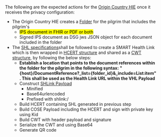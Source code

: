 The following are the expected actions for the [Origin Country HIE](system-actors.html#ochie) once it receives the privacy configuration:
- The Origin Country HIE creates a [Folder](https://profiles.ihe.net/ITI/MHD/StructureDefinition-IHE.MHD.Minimal.Folder.html) for the pilgrim that includes the pilgrim's 
  - <mark>IPS document in FHIR or PDF or both</mark>
  - Signed IPS document as DSG jws JSON object for each document included in the folder
- The [SHL specifications](https://build.fhir.org/ig/HL7/smart-health-cards-and-links/links-specification.html)shall be followed to create a SMART Health Link which is then wrapped in [HCERT structure](https://www.smart.who.int/trust/StructureDefinition-Hcert.html) and shared as a [CWT structure](https://www.smart.who.int/trust/StructureDefinition-CWT.html), by following the below steps:
  - <b>Establish a location that points to the document references within the folder for the pilgrim in the following syntax: "{host}/DocumentReference?_list={folder_id}&_include=List:item" . This shall be used as the Health Link URL within the VHL Payload</b>
  - Construct [SHLink Payload](https://smart.who.int/trust/StructureDefinition-SmartHealthLinkPayload.html)
    - Minified
    - Base64urlencoded
    - Prefixed with shlink:/
  - Build HCERT containing SHL generated in previous step
  - Build COSE Payload including the HCERT and sign with private key using Kid
  - Build CWT with header payload and signature
  - Serialize the CWT and using Base64
  - Generate QR code
